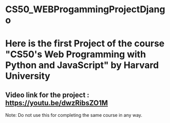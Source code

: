 # CS50_WEBProgammingProjectDjango

# Here is the first Project of the course "CS50's Web Programming with Python and JavaScript" by Harvard University 

Video link for the project : https://youtu.be/dwzRibsZO1M
-------------

Note: Do not use this for completing the same course in any way. 
